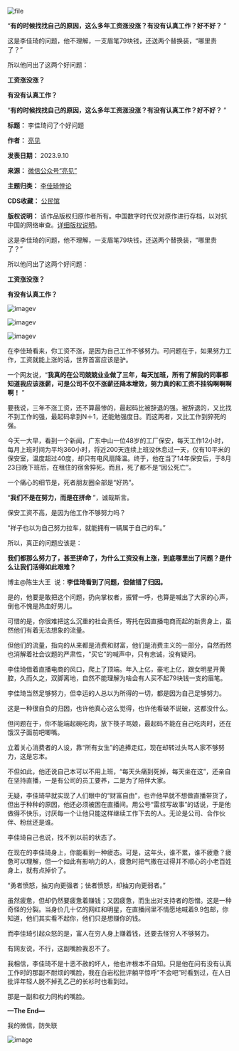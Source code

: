 ![file](https://chinadigitaltimes.net/chinese/files/2023/09/image-1694423544801.png)


“**有的时候找找自己的原因，这么多年工资涨没涨？有没有认真工作？好不好？** ”


这是李佳琦的问题，他不理解，一支眉笔79块钱，还送两个替换装，“哪里贵了？”


所以他问出了这两个好问题：


**工资涨没涨？** 


**有没有认真工作？** 



“**有的时候找找自己的原因，这么多年工资涨没涨？有没有认真工作？好不好？** ”




**标题：** 李佳琦问了个好问题  

**作者：** [亮见](https://chinadigitaltimes.net/space/亮见)  

**发表日期：** 2023.9.10  

**来源：** [微信公众号“亮见”](https://web.archive.org/web/https://mp.weixin.qq.com/s/tkJUo0n7DrnwmOGaml7cSA)  

**主题归类：** [李佳琦悖论](https://chinadigitaltimes.net/space/李佳琦悖论)  

**CDS收藏：** [公民馆](https://chinadigitaltimes.net/space/%E5%85%AC%E6%B0%91%E9%A6%86)  

**版权说明：** 该作品版权归原作者所有。中国数字时代仅对原作进行存档，以对抗中国的网络审查。[详细版权说明](https://chinadigitaltimes.net/chinese/copyright)。


这是李佳琦的问题，他不理解，一支眉笔79块钱，还送两个替换装，“哪里贵了？”


所以他问出了这两个好问题：


**工资涨没涨？** 


**有没有认真工作？** 


![imagev](https://chinadigitaltimes.net/chinese/files/2023/09/post-700108-64fee1d2e1d42.)


![imagev](https://chinadigitaltimes.net/chinese/files/2023/09/post-700108-64fee1d2ea046.)


![imagev](https://chinadigitaltimes.net/chinese/files/2023/09/post-700108-64fee1d2f2899.)


在李佳琦看来，你工资不涨，是因为自己工作不够努力。可问题在于，如果努力工作，工资就能上涨的话，世界首富应该是驴。


一个网友说，“**我真的在公司兢兢业业做了三年，每天加班，所有了解我的同事都知道我应该涨薪，可是公司不仅不涨薪还降本增效，努力真的和工资不挂钩啊啊啊啊！** ”


要我说，三年不涨工资，还不算最惨的，最起码比被辞退的强。被辞退的，又比找不到工作的强，最起码拿到N＋1，还能勉强度日。而这两者，又比工作到猝死的强。


今天一大早，看到一个新闻，广东中山一位48岁的工厂保安，每天工作12小时，每月上班时间为平均360小时，将近200天连续上班没休息过一天，仅有10平米的保安室，温度超过40度，却只有电风扇降温。终于，他在当了14年保安后，于8月23日晚下班后，在租住的宿舍猝死。而且，死了都不是“因公死亡”。


一个痛心的细节是，死者朋友圈全部是“好热”。


“**我们不是在努力，而是在拼命** ”，诚哉斯言。


保安工资不高，是因为他工作不够努力吗？


“祥子也以为自己努力拉车，就能拥有一辆属于自己的车。”


所以，真正的问题应该是：


**我们都那么努力了，甚至拼命了，为什么工资没有上涨，到底哪里出了问题？是什么让我们活得如此艰难？** 


博主@陈生大王  说：**李佳琦看到了问题，但做错了归因。** 


是的，他要是敢把这个问题，扔向掌权者，振臂一呼，也算是喊出了大家的心声，倒也不愧是热血好男儿。


可惜的是，你很难把这么沉重的社会责任，寄托在因直播电商而起的新贵身上，虽然他们有着无法想象的流量。


但他们的流量，指向的从来都是消费和财富，他们是消费主义的一部分，自然而然也消解着社会议题的严肃性，“买它”的喊声中，只有忠诚，没有疑问。


李佳琦借着直播电商的风口，爬上了顶端。年入上亿，豪宅上亿，跟女明星开黄腔，久而久之，双脚离地，自然不能理解为啥会有人买不起79块钱一支的眉笔。


李佳琦当然足够努力，但幸运的人总以为所得的一切，都是因为自己足够努力。


这是一种很自负的归因，也许他真心这么觉得，也许他看破不说破，这都没什么。


但问题在于，你不能端起碗吃肉，放下筷子骂娘，最起码不能在自己吃肉时，还在饿汉子面前吧唧嘴。


立着关心消费者的人设，靠“所有女生”的追捧走红，现在却转过头骂人家不够努力，这是忘本。


不但如此，他还说自己本可以不用上班，“每天头痛到死掉，每天坐在这”，还亲自在坚持直播，一是有公司的员工要养，二是为了陪伴大家。


无疑，李佳琦早就实现了人们眼中的“财富自由”，也许他早就不想做直播带货了，但出于种种的原因，他还必须被困在直播间。用公号“雷叔写故事”的话说，于是他做得不快乐，讨厌每一个让他只能这样继续工作下去的人。无论是公司、合作伙伴、粉丝还是谁。


李佳琦自己也说，找不到以前的状态了。


在现在的李佳琦身上，你能看到一种疲态。可是，这年头，谁不累，谁不疲惫？疲惫可以理解，但一个如此有影响力的人，疲惫时把气撒在过得并不顺心的小老百姓身上，就有点掉价了。


“勇者愤怒，抽刃向更强者；怯者愤怒，却抽刃向更弱者。”


虽然疲惫，但却仍然要疲惫着赚钱；又因疲惫，而生出对支持者的怨憎。这是一种奇怪的分裂。当身价几十亿的网红和明星，在直播间里不情愿地喊着9.9包邮，你知道，他们其实看不起你，他们只是想赚你的钱。


而李佳琦引起众怒的是，富人在穷人身上赚着钱，还要去怪穷人不够努力。


有网友说，不行，这副嘴脸我忍不了。


我相信，李佳琦不是十恶不赦的坏人，他也许根本不自知。只是他在问有没有认真工作时的那副不耐烦的嘴脸，我在白岩松批评躺平惊呼“不会吧”时看到过，在人日批评年轻人脱不掉孔乙己的长衫时也看到过。


那是一副和权力同构的嘴脸。


**—The End—** 


我的微信，防失联


![image](https://chinadigitaltimes.net/chinese/files/2023/09/post-700108-64fee1d308b37.png)

